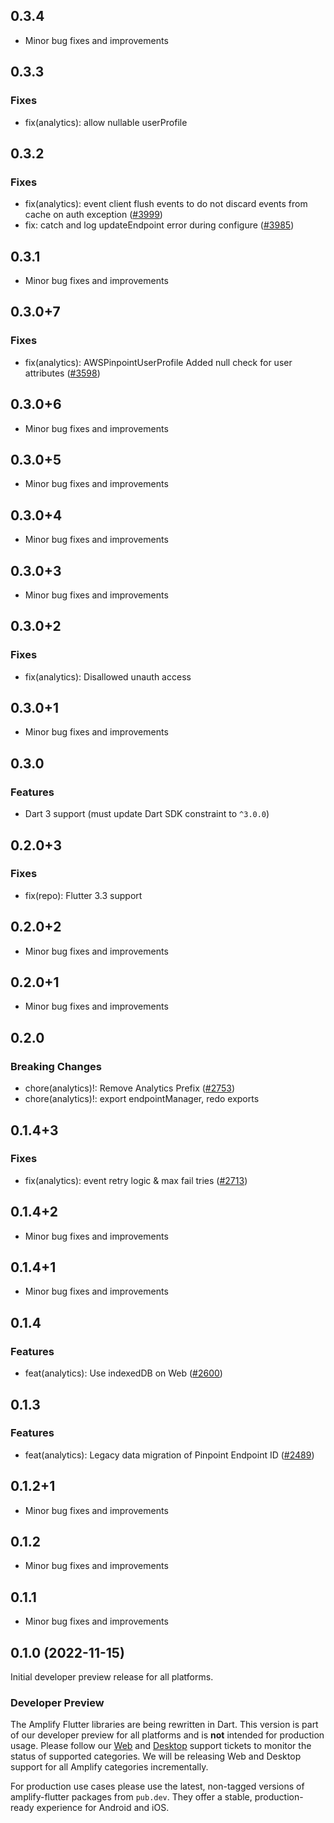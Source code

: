 ## 0.3.4

- Minor bug fixes and improvements

## 0.3.3

### Fixes
- fix(analytics): allow nullable userProfile

## 0.3.2

### Fixes
- fix(analytics): event client flush events to do not discard events from cache on auth exception ([#3999](https://github.com/aws-amplify/amplify-flutter/pull/3999))
- fix: catch and log updateEndpoint error during configure ([#3985](https://github.com/aws-amplify/amplify-flutter/pull/3985))

## 0.3.1

- Minor bug fixes and improvements

## 0.3.0+7

### Fixes
- fix(analytics): AWSPinpointUserProfile Added null check for user attributes ([#3598](https://github.com/aws-amplify/amplify-flutter/pull/3598))

## 0.3.0+6

- Minor bug fixes and improvements

## 0.3.0+5

- Minor bug fixes and improvements

## 0.3.0+4

- Minor bug fixes and improvements

## 0.3.0+3

- Minor bug fixes and improvements

## 0.3.0+2

### Fixes
- fix(analytics): Disallowed unauth access

## 0.3.0+1

- Minor bug fixes and improvements

## 0.3.0

### Features
- Dart 3 support (must update Dart SDK constraint to `^3.0.0`)

## 0.2.0+3

### Fixes
- fix(repo): Flutter 3.3 support

## 0.2.0+2

- Minor bug fixes and improvements

## 0.2.0+1

- Minor bug fixes and improvements

## 0.2.0

### Breaking Changes
- chore(analytics)!: Remove Analytics Prefix ([#2753](https://github.com/aws-amplify/amplify-flutter/pull/2753))
- chore(analytics)!: export endpointManager, redo exports

## 0.1.4+3

### Fixes
- fix(analytics): event retry logic & max fail tries ([#2713](https://github.com/aws-amplify/amplify-flutter/pull/2713))

## 0.1.4+2

- Minor bug fixes and improvements

## 0.1.4+1

- Minor bug fixes and improvements

## 0.1.4

### Features
- feat(analytics): Use indexedDB on Web ([#2600](https://github.com/aws-amplify/amplify-flutter/pull/2600))

## 0.1.3

### Features
- feat(analytics): Legacy data migration of Pinpoint Endpoint ID ([#2489](https://github.com/aws-amplify/amplify-flutter/pull/2489))

## 0.1.2+1

- Minor bug fixes and improvements

## 0.1.2

- Minor bug fixes and improvements

## 0.1.1

- Minor bug fixes and improvements

## 0.1.0 (2022-11-15)

Initial developer preview release for all platforms.

### Developer Preview

The Amplify Flutter libraries are being rewritten in Dart. This version is part of our developer preview for all platforms and is **not** intended for production usage. Please follow our [Web](https://github.com/aws-amplify/amplify-flutter/issues/234) and [Desktop](https://github.com/aws-amplify/amplify-flutter/issues/133) support tickets to monitor the status of supported categories. We will be releasing Web and Desktop support for all Amplify categories incrementally.

For production use cases please use the latest, non-tagged versions of amplify-flutter packages from `pub.dev`. They offer a stable, production-ready experience for Android and iOS.
